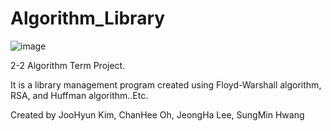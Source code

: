 # Algorithm_Library

![image](https://user-images.githubusercontent.com/77625823/141614106-1d9938c8-cd26-4ad9-a520-d5d21435880e.png)


2-2 Algorithm Term Project.

It is a library management program created using Floyd-Warshall algorithm, RSA, and Huffman algorithm..Etc.

Created by JooHyun Kim, ChanHee Oh, JeongHa Lee, SungMin Hwang

